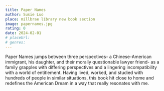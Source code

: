 ```yaml
---
title: Paper Names
author: Susie Luo
place: millbrae library new book section
image: papernames.jpg
rating: 0
date: 2024-02-01
# placeUrl:
# genres:
---
```


Paper Names jumps between three perspectives- a Chinese-American immigrant, his daughter, and their morally questionable lawyer friend- as a family grapples with differing perspectives and a lingering incompatibility with a world of entitlement.
Having lived, worked, and studied with hundreds of people in similar situations, this book hit close to home and redefines the American Dream in a way that really resonates with me.
